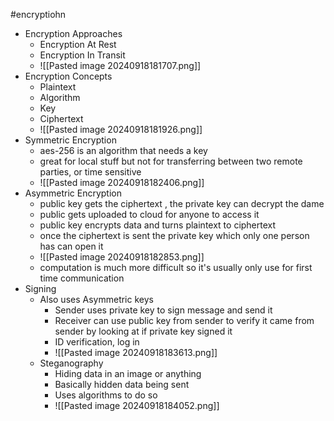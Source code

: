 #encryptiohn 

- Encryption Approaches
	- Encryption At Rest
	- Encryption In Transit
	- ![[Pasted image 20240918181707.png]]
- Encryption Concepts
	- Plaintext
	- Algorithm
	- Key
	- Ciphertext
	- ![[Pasted image 20240918181926.png]]
- Symmetric Encryption
	- aes-256 is an algorithm that needs a key
	- great for local stuff but not for transferring between two remote parties, or time sensitive
	- ![[Pasted image 20240918182406.png]]
- Asymmetric Encryption
	- public key gets the ciphertext , the private key can decrypt the dame 
	- public gets uploaded to cloud for anyone to access it
	- public key encrypts data and turns plaintext to ciphertext
	- once the ciphertext is sent the private key which only one person has can open it
	- ![[Pasted image 20240918182853.png]]
	- computation is much more difficult so it's usually only use for first time communication 
- Signing
	- Also uses Asymmetric keys 
		- Sender uses private key to sign message and send it
		- Receiver can use public key from sender to verify it came from sender by looking at if private key signed it
		- ID verification, log in
		- ![[Pasted image 20240918183613.png]]
	- Steganography
		- Hiding data in an image or anything
		- Basically hidden data being sent
		- Uses algorithms to do so
		- ![[Pasted image 20240918184052.png]]
